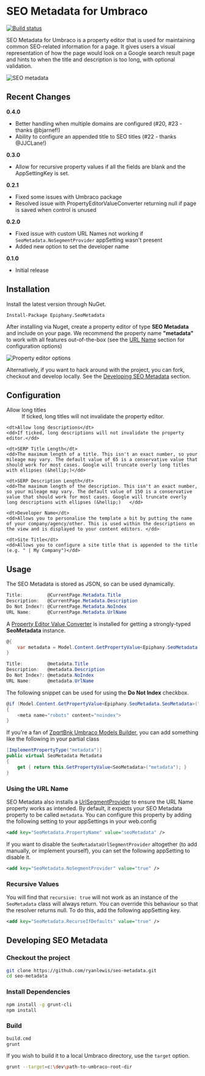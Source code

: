 # SEO Metadata for Umbraco

[![Build status](https://ci.appveyor.com/api/projects/status/bodaqgqs54rtjys0?svg=true)](https://ci.appveyor.com/project/ryanlewis/seo-metadata)

SEO Metadata for Umbraco is a property editor that is used for maintaining common SEO-related information for a page. It gives users a visual representation of how the page would look on a Google search result page and hints to when the title and description is too long, with optional validation.

![SEO metadata](https://raw.githubusercontent.com/ryanlewis/seo-metadata/master/images/example1.gif)

## Recent Changes

**0.4.0**

* Better handling when multiple domains are configured (#20, #23 - thanks @bjarnef!)
* Ability to configure an appended title to SEO titles (#22 - thanks @JJCLane!)

**0.3.0**

* Allow for recursive property values if all the fields are blank and the AppSettingKey is set.

**0.2.1**

* Fixed some issues with Umbraco package
* Resolved issue with PropertyEditorValueConverter returning null if page is saved when control is unused

**0.2.0**

* Fixed issue with custom URL Names not working if `SeoMetadata.NoSegmentProvider` appSetting wasn't present
* Added new option to set the developer name
 
**0.1.0**

* Initial release


## Installation

Install the latest version through NuGet.
```
Install-Package Epiphany.SeoMetadata
```

After installing via Nuget, create a property editor of type **SEO Metadata** and include on your page. We recommend the property name **"metadata"** to work with all features out-of-the-box (see the [URL Name](#using-the-url-name) section for configuration options)

![Property editor options](https://raw.githubusercontent.com/ryanlewis/seo-metadata/master/images/property-editor-options.png)

Alternatively, if you want to hack around with the project, you can fork, checkout and develop locally. See the [Developing SEO Metadata](#developing-seo-metadata) section.

## Configuration

<dl>
    <dt>Allow long titles</dt>
    <dd>If ticked, long titles will not invalidate the property editor.</dd>
    
    <dt>Allow long descriptions</dt>
    <dd>If ticked, long descriptions will not invalidate the property editor.</dd>
    
    <dt>SERP Title Length</dt>
    <dd>The maximum length of a title. This isn't an exact number, so your mileage may vary. The default value of 65 is a conservative value that should work for most cases. Google will truncate overly long titles with ellipses (&hellip;)</dd>
    
    <dt>SERP Description Length</dt>
    <dd>The maximum length of the description. This isn't an exact number, so your mileage may vary. The default value of 150 is a conservative value that should work for most cases. Google will truncate overly long descriptions with ellipses (&hellip;)   </dd>
    
    <dt>Developer Name</dt>
    <dd>Allows you to personalise the template a bit by putting the name of your company/agency/other. This is used within the descriptions on the view and is displayed to your content editors. </dd>
    
    <dt>Site Title</dt>
    <dd>Allows you to configure a site title that is appended to the title (e.g. " | My Company")</dd>
</dl>

## Usage

The SEO Metadata is stored as JSON, so can be used dynamically.

```c#
Title:         @CurrentPage.Metadata.Title
Description:   @CurrentPage.Metadata.Description
Do Not Index?: @CurrentPage.Metadata.NoIndex
URL Name:      @CurrentPage.Metadata.UrlName
```

A [Property Editor Value Converter][1] is installed for getting a strongly-typed **SeoMetadata** instance.

```c#
@{
    var metadata = Model.Content.GetPropertyValue<Epiphany.SeoMetadata.SeoMetadata>("metadata");
}

Title:         @metadata.Title
Description:   @metadata.Description
Do Not Index?: @metadata.NoIndex
URL Name:      @metadata.UrlName
```

The following snippet can be used for using the **Do Not Index** checkbox.

```c#
@if (Model.Content.GetPropertyValue<Epiphany.SeoMetadata.SeoMetadata>("metadata").NoIndex)
{
    <meta name="robots" content="noindex">
}
```

If you're a fan of [ZpqrtBnk Umbraco Models Builder][2], you can add something like the following in your partial class

```c#
[ImplementPropertyType("metadata")]
public virtual SeoMetadata Metadata
{
    get { return this.GetPropertyValue<SeoMetadata>("metadata"); }
}
```

### Using the URL Name

SEO Metadata also installs a [UrlSegmentProvider][3] to ensure the URL Name property works as intended. By default, it expects your SEO Metadata property to be called `metadata`. You can configure this property by adding the following setting to your appSettings in your web.config

```xml
<add key="SeoMetadata.PropertyName" value="seoMetadata" />
```

If you want to disable the `SeoMetadataUrlSegmentProvider` altogether (to add manually, or implement yourself), you can set the following appSetting to disable it.
```xml
<add key="SeoMetadata.NoSegmentProvider" value="true" />
```

### Recursive Values

You will find that `recursive: true` will not work as an instance of the `SeoMetadata` class will always return. You can override this behaviour so that
the resolver returns null. To do this, add the following appSetting key.
```xml
<add key="SeoMetadata.RecurseIfDefaults" value="true" />
```

[1]:https://our.umbraco.org/documentation/extending-umbraco/Property-Editors/PropertyEditorValueConverters
[2]:https://github.com/zpqrtbnk/Zbu.ModelsBuilder
[3]:https://our.umbraco.org/documentation/Reference/Request-Pipeline/outbound-pipeline#segments

## Developing SEO Metadata

### Checkout the project
```bash
git clone https://github.com/ryanlewis/seo-metadata.git
cd seo-metadata
```

### Install Dependencies

```bash
npm install -g grunt-cli
npm install
```

### Build

```bash
build.cmd
grunt
```

If you wish to build it to a local Umbraco directory, use the `target` option.

```bash
grunt --target=c:\dev\path-to-umbraco-root-dir
```
